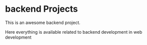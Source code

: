 # backend Projects

This is an awesome backend project.


Here everything is available related to backend development in web development

